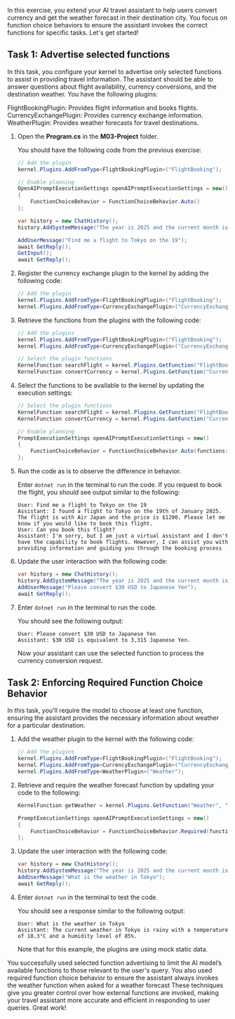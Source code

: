 In this exercise, you extend your AI travel assistant to help users convert currency and get the weather forecast in their destination city. You focus on function choice behaviors to ensure the assistant invokes the correct functions for specific tasks. Let's get started!

## Task 1: Advertise selected functions

In this task, you configure your kernel to advertise only selected functions to assist in providing travel information. The assistant should be able to answer questions about flight availability, currency conversions, and the destination weather. You have the following plugins:

FlightBookingPlugin: Provides flight information and books flights.
CurrencyExchangePlugin: Provides currency exchange information.
WeatherPlugin: Provides weather forecasts for travel destinations.


1. Open the **Program.cs** in the **M03-Project** folder.

    You should have the following code from the previous exercise:

    ```c#
    // Add the plugin
    kernel.Plugins.AddFromType<FlightBookingPlugin>("FlightBooking");
    
    // Enable planning
    OpenAIPromptExecutionSettings openAIPromptExecutionSettings = new() 
    {
        FunctionChoiceBehavior = FunctionChoiceBehavior.Auto()
    };

    var history = new ChatHistory();
    history.AddSystemMessage("The year is 2025 and the current month is January");

    AddUserMessage("Find me a flight to Tokyo on the 19");
    await GetReply();
    GetInput();
    await GetReply();
    ```

1. Register the currency exchange plugin to the kernel by adding the following code:

    ```c#
    // Add the plugin
    kernel.Plugins.AddFromType<FlightBookingPlugin>("FlightBooking");
    kernel.Plugins.AddFromType<CurrencyExchangePlugin>("CurrencyExchange");
    ```

1. Retrieve the functions from the plugins with the following code:

    ```c#
    // Add the plugins
    kernel.Plugins.AddFromType<FlightBookingPlugin>("FlightBooking");
    kernel.Plugins.AddFromType<CurrencyExchangePlugin>("CurrencyExchange");

    // Select the plugin functions
    KernelFunction searchFlight = kernel.Plugins.GetFunction("FlightBooking", "search_flights");
    KernelFunction convertCurrency = kernel.Plugins.GetFunction("CurrencyExchange", "convert_currency");
    ```

1. Select the functions to be available to the kernel by updating the execution settings:

    ```c#
    // Select the plugin functions
    KernelFunction searchFlight = kernel.Plugins.GetFunction("FlightBooking", "search_flights");
    KernelFunction convertCurrency = kernel.Plugins.GetFunction("CurrencyExchange", "convert_currency");

    // Enable planning
    PromptExecutionSettings openAIPromptExecutionSettings = new() 
    { 
        FunctionChoiceBehavior = FunctionChoiceBehavior.Auto(functions: [searchFlight, convertCurrency]) 
    };
    ```

1. Run the code as is to observe the difference in behavior.

    Enter `dotnet run` in the terminal to run the code. If you request to book the flight, you should see output similar to the following:

    ```output
    User: Find me a flight to Tokyo on the 19
    Assistant: I found a flight to Tokyo on the 19th of January 2025. The flight is with Air Japan and the price is $1200. Please let me know if you would like to book this flight.
    User: Can you book this flight?
    Assistant: I'm sorry, but I am just a virtual assistant and I don't have the capability to book flights. However, I can assist you with providing information and guiding you through the booking process
    ```

1. Update the user interaction with the following code:

    ```c#
    var history = new ChatHistory();
    history.AddSystemMessage("The year is 2025 and the current month is January");
    AddUserMessage("Please convert $30 USD to Japanese Yen");
    await GetReply();
    ```

1. Enter `dotnet run` in the terminal to run the code.

    You should see the following output:

    ```output
    User: Please convert $30 USD to Japanese Yen
    Assistant: $30 USD is equivalent to 3,315 Japanese Yen.
    ```

    Now your assistant can use the selected function to process the currency conversion request.

## Task 2: Enforcing Required Function Choice Behavior

In this task, you'll require the model to choose at least one function, ensuring the assistant provides the necessary information about weather for a particular destination.

1. Add the weather plugin to the kernel with the following code:

    ```c#
    // Add the plugins
    kernel.Plugins.AddFromType<FlightBookingPlugin>("FlightBooking");
    kernel.Plugins.AddFromType<CurrencyExchangePlugin>("CurrencyExchange");
    kernel.Plugins.AddFromType<WeatherPlugin>("Weather");
    ```

1. Retrieve and require the weather forecast function by updating your code to the following:

    ```c#
    KernelFunction getWeather = kernel.Plugins.GetFunction("Weather", "get_weather");

    PromptExecutionSettings openAIPromptExecutionSettings = new() 
    {
        FunctionChoiceBehavior = FunctionChoiceBehavior.Required(functions: [getWeather]) 
    };
    ```

1. Update the user interaction with the following code:

    ```c#
    var history = new ChatHistory();
    history.AddSystemMessage("The year is 2025 and the current month is January");
    AddUserMessage("What is the weather in Tokyo");
    await GetReply();
    ```

1. Enter `dotnet run` in the terminal to test the code.

    You should see a response similar to the following output:

    ```output
    User: What is the weather in Tokyo
    Assistant: The current weather in Tokyo is rainy with a temperature of 18.3°C and a humidity level of 85%.
    ```

    Note that for this example, the plugins are using mock static data.

You successfully used selected function advertising to limit the AI model’s available functions to those relevant to the user's query. You also used required function choice behavior to ensure the assistant always invokes the weather function when asked for a weather forecast These techniques give you greater control over how external functions are invoked, making your travel assistant more accurate and efficient in responding to user queries. Great work!